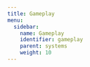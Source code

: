 ```yaml
---
title: Gameplay
menu:
  sidebar:
    name: Gameplay
    identifier: gameplay
    parent: systems
    weight: 10
---
```

